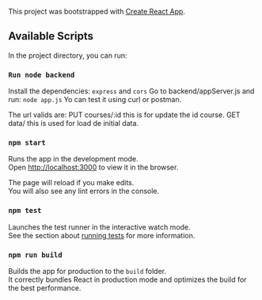 This project was bootstrapped with [Create React App](https://github.com/facebook/create-react-app).

## Available Scripts

In the project directory, you can run:
### `Run node backend`

Install the dependencies: `express` and  `cors`
Go to backend/appServer.js and run: `node app.js`
Yo can test it using curl or postman.

The url valids are:
PUT courses/:id   this is for update the id course.
GET data/  this is used for load de initial data.
### `npm start`

Runs the app in the development mode.<br />
Open [http://localhost:3000](http://localhost:3000) to view it in the browser.

The page will reload if you make edits.<br />
You will also see any lint errors in the console.

### `npm test`

Launches the test runner in the interactive watch mode.<br />
See the section about [running tests](https://facebook.github.io/create-react-app/docs/running-tests) for more information.

### `npm run build`

Builds the app for production to the `build` folder.<br />
It correctly bundles React in production mode and optimizes the build for the best performance.


